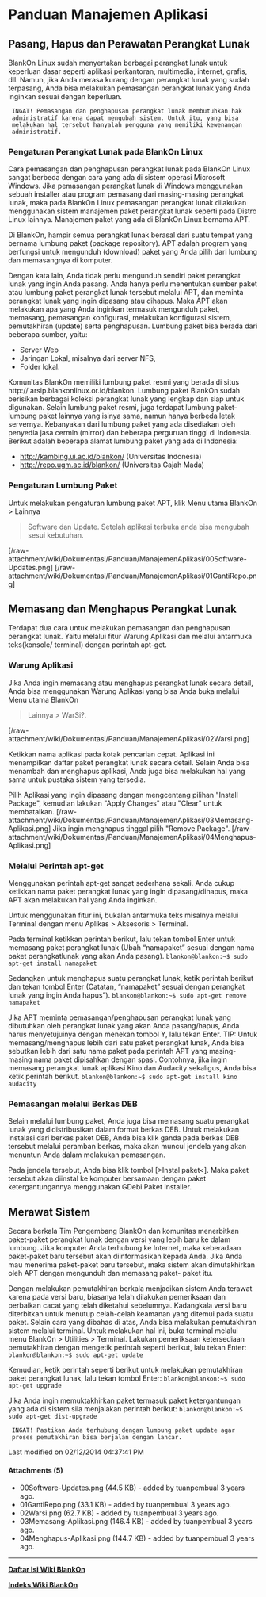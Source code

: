 # Panduan Manajemen Aplikasi
## Pasang, Hapus dan Perawatan Perangkat Lunak

BlankOn Linux sudah menyertakan berbagai perangkat lunak untuk keperluan dasar
seperti aplikasi perkantoran, multimedia, internet, grafis, dll. Namun, jika
Anda merasa kurang dengan perangkat lunak yang sudah terpasang, Anda bisa
melakukan pemasangan perangkat lunak yang Anda inginkan sesuai dengan
keperluan.

     INGAT! Pemasangan dan penghapusan perangkat lunak membutuhkan hak
     administratif karena dapat mengubah sistem. Untuk itu, yang bisa
     melakukan hal tersebut hanyalah pengguna yang memiliki kewenangan
     administratif.

### Pengaturan Perangkat Lunak pada BlankOn Linux
Cara pemasangan dan penghapusan perangkat lunak pada BlankOn Linux sangat
berbeda dengan cara yang ada di sistem operasi Microsoft Windows. Jika
pemasangan perangkat lunak di Windows menggunakan sebuah installer atau program
pemasang dari masing-masing perangkat lunak, maka pada BlankOn Linux pemasangan
perangkat lunak dilakukan menggunakan sistem manajemen paket perangkat lunak
seperti pada Distro Linux lainnya. Manajemen paket yang ada di BlankOn Linux
bernama APT.

Di BlankOn, hampir semua perangkat lunak berasal dari suatu tempat yang bernama
lumbung paket (package repository). APT adalah program yang berfungsi untuk
mengunduh (download) paket yang Anda pilih dari lumbung dan memasangnya di
komputer.

Dengan kata lain, Anda tidak perlu mengunduh sendiri paket perangkat lunak yang
ingin Anda pasang. Anda hanya perlu menentukan sumber paket atau lumbung paket
perangkat lunak tersebut melalui APT, dan meminta perangkat lunak yang ingin
dipasang atau dihapus. Maka APT akan melakukan apa yang Anda inginkan termasuk
mengunduh paket, memasang, pemasangan konfigurasi, melakukan konfigurasi
sistem, pemutakhiran (update) serta penghapusan.
Lumbung paket bisa berada dari beberapa sumber, yaitu:
  * Server Web
  * Jaringan Lokal, misalnya dari server NFS,
  * Folder lokal.

Komunitas BlankOn memiliki lumbung paket resmi yang berada di situs ​http://
arsip.blankonlinux.or.id/blankon. Lumbung paket BlankOn sudah berisikan
berbagai koleksi perangkat lunak yang lengkap dan siap untuk digunakan.
Selain lumbung paket resmi, juga terdapat lumbung paket-lumbung paket lainnya
yang isinya sama, namun hanya berbeda letak servernya. Kebanyakan dari lumbung
paket yang ada disediakan oleh penyedia jasa cermin (mirror) dan beberapa
perguruan tinggi di Indonesia. Berikut adalah beberapa alamat lumbung paket
yang ada di Indonesia:
  * ​http://kambing.ui.ac.id/blankon/ (Universitas Indonesia)
  * ​http://repo.ugm.ac.id/blankon/ (Universitas Gajah Mada)

### Pengaturan Lumbung Paket
Untuk melakukan pengaturan lumbung paket APT, klik Menu utama BlankOn > Lainnya
> Software dan Update. Setelah aplikasi terbuka anda bisa mengubah sesui
kebutuhan.

[/raw-attachment/wiki/Dokumentasi/Panduan/ManajemenAplikasi/00Software-
Updates.png] [/raw-attachment/wiki/Dokumentasi/Panduan/ManajemenAplikasi/01GantiRepo.png]

## Memasang dan Menghapus Perangkat Lunak
Terdapat dua cara untuk melakukan pemasangan dan penghapusan perangkat lunak.
Yaitu melalui fitur Warung Aplikasi dan melalui antarmuka teks(konsole/
terminal) dengan perintah apt-get.

### Warung Aplikasi
Jika Anda ingin memasang atau menghapus perangkat lunak secara detail, Anda
bisa menggunakan Warung Aplikasi yang bisa Anda buka melalui Menu utama BlankOn
> Lainnya > WarSi?.

[/raw-attachment/wiki/Dokumentasi/Panduan/ManajemenAplikasi/02Warsi.png]

Ketikkan nama aplikasi pada kotak pencarian cepat. Aplikasi ini menampilkan
daftar paket perangkat lunak secara detail. Selain Anda bisa menambah dan
menghapus aplikasi, Anda juga bisa melakukan hal yang sama untuk pustaka sistem
yang tersedia.

Pilih Aplikasi yang ingin dipasang dengan mengcentang pilihan "Install
Package", kemudian lakukan "Apply Changes" atau "Clear" untuk membatalkan.
[/raw-attachment/wiki/Dokumentasi/Panduan/ManajemenAplikasi/03Memasang-
Aplikasi.png]
Jika ingin menghapus tinggal pilih "Remove Package".
[/raw-attachment/wiki/Dokumentasi/Panduan/ManajemenAplikasi/04Menghapus-
Aplikasi.png]

### Melalui Perintah apt-get
Menggunakan perintah apt-get sangat sederhana sekali. Anda cukup ketikkan nama
paket perangkat lunak yang ingin dipasang/dihapus, maka APT akan melakukan hal
yang Anda inginkan.

Untuk menggunakan fitur ini, bukalah antarmuka teks misalnya melalui Terminal
dengan menu Aplikas > Aksesoris > Terminal.

Pada terminal ketikkan perintah berikut, lalu tekan tombol Enter untuk memasang
paket perangkat lunak (Ubah “namapaket” sesuai dengan nama paket perangkatlunak yang akan Anda pasang).
`blankon@blankon:~$ sudo apt-get install namapaket`

Sedangkan untuk menghapus suatu perangkat lunak, ketik perintah berikut dan
tekan tombol Enter (Catatan, “namapaket” sesuai dengan perangkat lunak yang
ingin Anda hapus”).
`blankon@blankon:~$ sudo apt-get remove namapaket`

Jika APT meminta pemasangan/penghapusan perangkat lunak yang dibutuhkan oleh
perangkat lunak yang akan Anda pasang/hapus, Anda harus menyetujuinya dengan
menekan tombol Y, lalu tekan Enter.
     TIP: Untuk memasang/menghapus lebih dari satu paket perangkat lunak,
     Anda bisa sebutkan lebih dari satu nama paket pada perintah APT yang
     masing-masing nama paket dipisahkan dengan spasi. Contohnya, jika
     ingin memasang perangkat lunak aplikasi Kino dan Audacity sekaligus,
     Anda bisa ketik perintah berikut.
`blankon@blankon:~$ sudo apt-get install kino audacity`	

### Pemasangan melalui Berkas DEB
Selain melalui lumbung paket, Anda juga bisa memasang suatu perangkat lunak
yang didistribusikan dalam format berkas DEB. Untuk melakukan instalasi dari
berkas paket DEB, Anda bisa klik ganda pada berkas DEB tersebut melalui
peramban berkas, maka akan muncul jendela yang akan menuntun Anda dalam
melakukan pemasangan.

Pada jendela tersebut, Anda bisa klik tombol [>Instal paket<]. Maka paket
tersebut akan diinstal ke komputer bersamaan dengan paket ketergantungannya
menggunakan GDebi Paket Installer.

## Merawat Sistem
Secara berkala Tim Pengembang BlankOn dan komunitas menerbitkan paket-paket
perangkat lunak dengan versi yang lebih baru ke dalam lumbung. Jika komputer
Anda terhubung ke Internet, maka keberadaan paket-paket baru tersebut akan
diinformasikan kepada Anda. Jika Anda mau menerima paket-paket baru tersebut,
maka sistem akan dimutakhirkan oleh APT dengan mengunduh dan memasang paket-
paket itu.

Dengan melakukan pemutakhiran berkala menjadikan sistem Anda terawat karena
pada versi baru, biasanya telah dilakukan pemeriksaan dan perbaikan cacat yang
telah diketahui sebelumnya. Kadangkala versi baru diterbitkan untuk menutup
celah-celah keamanan yang ditemui pada suatu paket.
Selain cara yang dibahas di atas, Anda bisa melakukan pemutakhiran sistem
melalui terminal. Untuk melakukan hal ini, buka terminal melalui menu BlankOn >
Utilities > Terminal. Lakukan pemeriksaan ketersediaan pemutakhiran dengan
mengetik perintah seperti berikut, lalu tekan Enter:
`blankon@blankon:~$ sudo apt-get update`

Kemudian, ketik perintah seperti berikut untuk melakukan pemutakhiran paket
perangkat lunak, lalu tekan tombol Enter:
`blankon@blankon:~$ sudo apt-get upgrade`

Jika Anda ingin memuktakhirkan paket termasuk paket ketergantungan yang ada
di sistem sila menjalakan perintah berikut:
`blankon@blankon:~$ sudo apt-get dist-upgrade`

     INGAT! Pastikan Anda terhubung dengan lumbung paket update agar
     proses pemutakhiran bisa berjalan dengan lancar.

Last modified on 02/12/2014 04:37:41 PM

#### Attachments (5)
  * 00Software-Updates.png​ (44.5 KB) - added by tuanpembual 3 years ago.
  * 01GantiRepo.png​ (33.1 KB) - added by tuanpembual 3 years ago.
  * 02Warsi.png​ (62.7 KB) - added by tuanpembual 3 years ago.
  * 03Memasang-Aplikasi.png​ (146.4 KB) - added by tuanpembual 3 years ago.
  * 04Menghapus-Aplikasi.png​ (144.7 KB) - added by tuanpembual 3 years ago.
    
---
[**Daftar Isi Wiki BlankOn**](/wiki/DaftarIsi/index.html)
 
[**Indeks Wiki BlankOn**](/wiki/Indeks.html)
